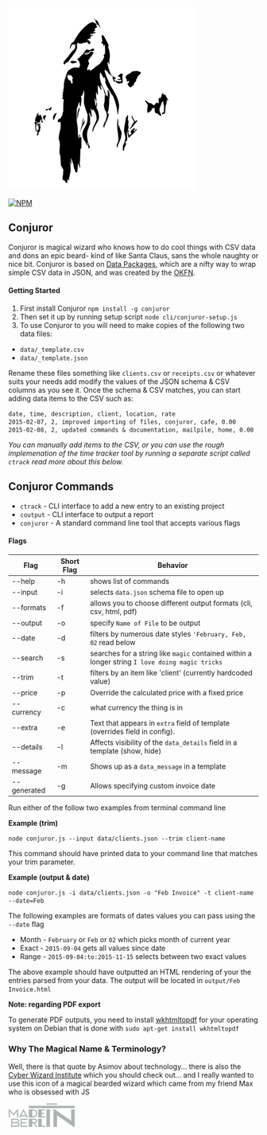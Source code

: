 ![The Magical Conjuror](images/bearded-wizard.png)

[![NPM](https://nodei.co/npm/conjuror.png)](https://nodei.co/npm/conjuror/)

Conjuror
---

Conjuror is magical wizard who knows how to do cool things with CSV data and dons an epic beard- kind of like Santa Claus, sans the whole naughty or nice bit. Conjuror is based on [Data Packages](http://data.okfn.org/doc/publish), which are a nifty way to wrap simple CSV data in JSON, and was created by the [OKFN](http://okfn.org).

#### Getting Started

1. First install Conjuror `npm install -g conjuror`
1. Then set it up by running setup script `node cli/conjuror-setup.js`
2. To use Conjuror to you will need to make copies of the following two data files:

* `data/_template.csv`
* `data/_template.json`

Rename these files something like `clients.csv` or `receipts.csv` or whatever suits your needs add modify the values of the JSON schema & CSV columns as you see it. Once the schema & CSV matches, you can start adding data items to the CSV such as:

```
date, time, description, client, location, rate
2015-02-07, 2, improved importing of files, conjuror, cafe, 0.00
2015-02-08, 2, updated commands & documentation, mailpile, home, 0.00
```

*You can manually add items to the CSV, or you can use the rough implemenation of the time tracker tool by running a separate script called `ctrack` read more about this below.*

## Conjuror Commands

- `ctrack` - CLI interface to add a new entry to an existing project
- `coutput` - CLI interface to output a report
- `conjuror` - A standard command line tool that accepts various flags

#### Flags

Flag | Short Flag | Behavior
------------ | ------------- | -------------
--help | -h | shows list of commands
--input | -i | selects `data.json` schema file to open up
--formats | -f | allows you to choose different output formats (cli, csv, html, pdf)
--output | -o | specify `Name of File` to be output
--date | -d | filters by numerous date styles `'February, Feb, 02` read below
--search | -s | searches for a string like `magic` contained within a longer string `I love doing magic tricks`
--trim | -t | filters by an item like 'client' (currently hardcoded value)
--price | -p | Override the calculated price with a fixed price
--currency | -c | what currency the thing is in
--extra | -e | Text that appears in `extra` field of template (overrides field in config).
--details | -l | Affects visibility of the `data_details` field in a template (show, hide)
--message | -m | Shows up as a `data_message` in a template
--generated | -g | Allows specifying custom invoice date

Run either of the follow two examples from terminal command line

**Example (trim)**

```
node conjuror.js --input data/clients.json --trim client-name
```

This command should have printed data to your command line that matches your trim parameter.

**Example (output & date)**

```
node conjuror.js -i data/clients.json -o "Feb Invoice" -t client-name --date=Feb
```

The following examples are formats of dates values you can pass using the `--date` flag

- Month - `February` or `Feb` or `02` which picks month of current year
- Exact - `2015-09-04` gets all values since date
- Range - `2015-09-04:to:2015-11-15` selects between two exact values


The above example should have outputted an HTML rendering of your the entries parsed from your data. The output will be located in `output/Feb Invoice.html`

**Note: regarding PDF export**

To generate PDF outputs, you need to install [wkhtmltopdf](http://wkhtmltopdf.org/downloads.html) for your operating system on Debian that is done with `sudo apt-get install wkhtmltopdf`


### Why The Magical Name & Terminology?

Well, there is that quote by Asimov about technology... there is also the [Cyber Wizard Institute](https://github.com/CyberWizardInstitute) which you should check out... and I really wanted to use this icon of a magical bearded wizard which came from my friend Max who is obsessed with JS

![Made in Berlin](images/Made-in-Berlin.png)
